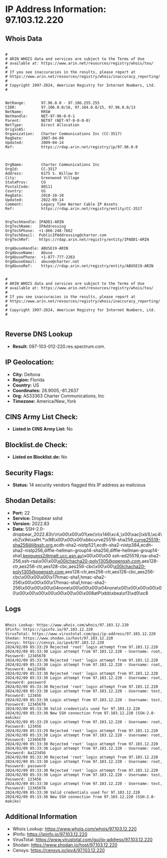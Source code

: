 # IP Address Information: 97.103.12.220

## Whois Data
```

#
# ARIN WHOIS data and services are subject to the Terms of Use
# available at: https://www.arin.net/resources/registry/whois/tou/
#
# If you see inaccuracies in the results, please report at
# https://www.arin.net/resources/registry/whois/inaccuracy_reporting/
#
# Copyright 1997-2024, American Registry for Internet Numbers, Ltd.
#


NetRange:       97.96.0.0 - 97.106.255.255
CIDR:           97.106.0.0/16, 97.104.0.0/15, 97.96.0.0/13
NetName:        RRSW
NetHandle:      NET-97-96-0-0-1
Parent:         NET97 (NET-97-0-0-0-0)
NetType:        Direct Allocation
OriginAS:       
Organization:   Charter Communications Inc (CC-3517)
RegDate:        2007-04-09
Updated:        2009-04-14
Ref:            https://rdap.arin.net/registry/ip/97.96.0.0



OrgName:        Charter Communications Inc
OrgId:          CC-3517
Address:        6175 S. Willow Dr
City:           Greenwood Village
StateProv:      CO
PostalCode:     80111
Country:        US
RegDate:        2018-10-10
Updated:        2022-09-14
Comment:        Legacy Time Warner Cable IP Assets
Ref:            https://rdap.arin.net/registry/entity/CC-3517


OrgTechHandle: IPADD1-ARIN
OrgTechName:   IPAddressing
OrgTechPhone:  +1-866-248-7662 
OrgTechEmail:  PublicIPAddressing@charter.com
OrgTechRef:    https://rdap.arin.net/registry/entity/IPADD1-ARIN

OrgAbuseHandle: ABUSE19-ARIN
OrgAbuseName:   Abuse
OrgAbusePhone:  +1-877-777-2263 
OrgAbuseEmail:  abuse@charter.net
OrgAbuseRef:    https://rdap.arin.net/registry/entity/ABUSE19-ARIN


#
# ARIN WHOIS data and services are subject to the Terms of Use
# available at: https://www.arin.net/resources/registry/whois/tou/
#
# If you see inaccuracies in the results, please report at
# https://www.arin.net/resources/registry/whois/inaccuracy_reporting/
#
# Copyright 1997-2024, American Registry for Internet Numbers, Ltd.
#


```
## Reverse DNS Lookup
- **Result:** 097-103-012-220.res.spectrum.com.

## IP Geolocation:
- **City:** Deltona
- **Region:** Florida
- **Country:** US
- **Coordinates:** 28.9005,-81.2637
- **Org:** AS33363 Charter Communications, Inc
- **Timezone:** America/New_York

## CINS Army List Check:
- **Listed in CINS Army List:** 
No

## Blocklist.de Check:
- **Listed on Blocklist.de:** 
No

## Security Flags:
- **Status:** 14 security vendors flagged this IP address as malicious

## Shodan Details:
- **Port:** 22
- **Service:** Dropbear sshd
- **Version:** 2022.83
- **Data:** SSH-2.0-dropbear_2022.83\r\n\x00\x00\x01\xec\n\x146\xc4_\x00\xac]\xb1L\xc4\xb2\x9e\xafH.*\x98\x00\x00\x00\xbbcurve25519-sha256,curve25519-sha256@libssh.org,ecdh-sha2-nistp521,ecdh-sha2-nistp384,ecdh-sha2-nistp256,diffie-hellman-group14-sha256,diffie-hellman-group14-sha1,kexguess2@matt.ucc.asn.au\x00\x00\x00 ssh-ed25519,rsa-sha2-256,ssh-rsa\x00\x00\x00Ichacha20-poly1305@openssh.com,aes128-ctr,aes256-ctr,aes128-cbc,aes256-cbc\x00\x00\x00Ichacha20-poly1305@openssh.com,aes128-ctr,aes256-ctr,aes128-cbc,aes256-cbc\x00\x00\x00\x17hmac-sha1,hmac-sha2-256\x00\x00\x00\x17hmac-sha1,hmac-sha2-256\x00\x00\x00\x04none\x00\x00\x00\x04none\x00\x00\x00\x00\x00\x00\x00\x00\x00\x00\x00\x00\x008atP\xbb\xbea\xf3\xd0\xc8

## Logs
```

Whois Lookup: https://www.whois.com/whois/97.103.12.220
IPinfo: https://ipinfo.io/97.103.12.220
VirusTotal: https://www.virustotal.com/gui/ip-address/97.103.12.220
Shodan: https://www.shodan.io/host/97.103.12.220
Censys: https://censys.io/ipv4/97.103.12.220
2024/02/09 05:33:29 Rejected 'root' login attempt from 97.103.12.220
2024/02/09 05:33:30 Login attempt from 97.103.12.220 - Username: root, Password: 12345678
2024/02/09 05:33:30 Rejected 'root' login attempt from 97.103.12.220
2024/02/09 05:33:30 Login attempt from 97.103.12.220 - Username: root, Password: Aa123456
2024/02/09 05:33:30 Rejected 'root' login attempt from 97.103.12.220
2024/02/09 05:33:30 Login attempt from 97.103.12.220 - Username: root, Password: password
2024/02/09 05:33:30 Rejected 'root' login attempt from 97.103.12.220
2024/02/09 05:33:30 Login attempt from 97.103.12.220 - Username: test, Password: 123456
2024/02/09 05:33:30 Login attempt from 97.103.12.220 - Username: test, Password: 12345678
2024/02/09 05:33:30 Valid credentials used for 97.103.12.220
2024/02/09 05:33:30 New SSH connection from 97.103.12.220 (SSH-2.0-makiko)
2024/02/09 05:33:29 Login attempt from 97.103.12.220 - Username: root, Password: 123456
2024/02/09 05:33:29 Rejected 'root' login attempt from 97.103.12.220
2024/02/09 05:33:30 Login attempt from 97.103.12.220 - Username: root, Password: 12345678
2024/02/09 05:33:30 Rejected 'root' login attempt from 97.103.12.220
2024/02/09 05:33:30 Login attempt from 97.103.12.220 - Username: root, Password: Aa123456
2024/02/09 05:33:30 Rejected 'root' login attempt from 97.103.12.220
2024/02/09 05:33:30 Login attempt from 97.103.12.220 - Username: root, Password: password
2024/02/09 05:33:30 Rejected 'root' login attempt from 97.103.12.220
2024/02/09 05:33:30 Login attempt from 97.103.12.220 - Username: test, Password: 123456
2024/02/09 05:33:30 Login attempt from 97.103.12.220 - Username: test, Password: 12345678
2024/02/09 05:33:30 Valid credentials used for 97.103.12.220
2024/02/09 05:33:30 New SSH connection from 97.103.12.220 (SSH-2.0-makiko)

```
## Additional Information
- Whois Lookup: https://www.whois.com/whois/97.103.12.220
- IPinfo: https://ipinfo.io/97.103.12.220
- VirusTotal: https://www.virustotal.com/gui/ip-address/97.103.12.220
- Shodan: https://www.shodan.io/host/97.103.12.220
- Censys: https://censys.io/ipv4/97.103.12.220

